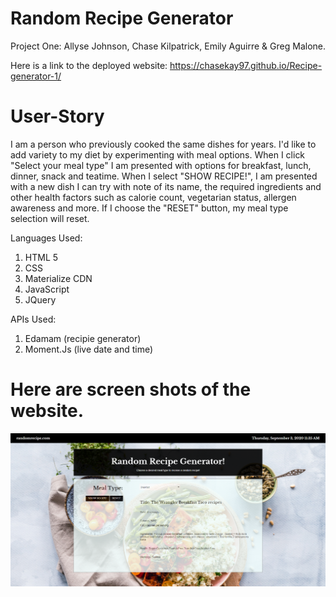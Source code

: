 # Random Recipe Generator
  Project One: Allyse Johnson, Chase Kilpatrick, Emily Aguirre & Greg Malone.

Here is a link to the deployed website:
https://chasekay97.github.io/Recipe-generator-1/


# User-Story 
I am a person who previously cooked the same dishes for years. I'd like to add variety to my diet by experimenting with meal options. When I click "Select your meal type" I am presented with options for breakfast, lunch, dinner, snack and teatime. When I select "SHOW RECIPE!", I am presented with a new dish I can try with note of its name, the required ingredients and other health factors such as calorie count, vegetarian status, allergen awareness and more. If I choose the "RESET" button, my meal type selection will reset.

Languages Used: 
1. HTML 5 
2. CSS 
3. Materialize CDN 
3. JavaScript 
5. JQuery 

APIs Used: 
1. Edamam (recipie generator) 
2. Moment.Js (live date and time)

# Here are screen shots of the website. 
![ ](Assets/CSS/screenshot1.png)


